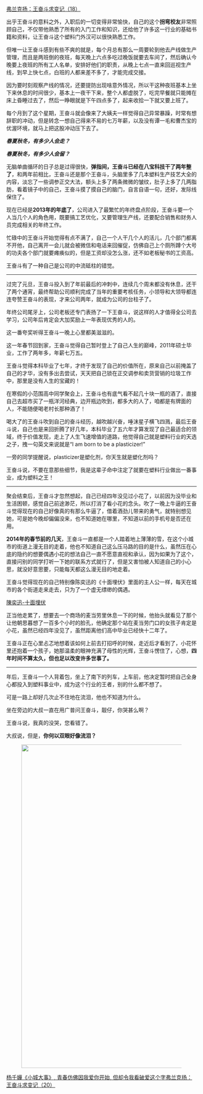 <p></p><a href="https://zhuanlan.zhihu.com/p/61475362" data-draft-node="block" data-draft-type="link-card" data-image="https://pic4.zhimg.com/v2-547fa662ba914c3affd37c7e998bb1bf_180x120.jpg" data-image-width="777" data-image-height="343" class="internal">弗兰克扬：王奋斗求变记（18）</a><p>出乎王奋斗的意料之外，入职后的一切变得非常愉快，自己的这个<b>拐弯校友</b>非常照顾自己，不仅带他熟悉了所有的入门工作和知识，还给他了许多这一行业的基础书籍和资料，让王奋斗这个塑料门外汉可以很快熟悉工作。</p><p>但唯一让王奋斗感到有些不爽的就是，每个月总有那么一周要轮到他去产线做生产管理，而且是两班倒的夜班，每天晚上六点多吃过晚饭就要去车间了，然后确认今晚要上夜班的所有工人名单，安排好他们的职责，从晚上七点一直来回巡视生产线，到早上快七点，白班的人都来差不多了，才能完成交接。</p><p>因为要时刻观察产线的情况，还要提防出现啥意外情况，所以干这种夜班基本上坐下来休息的时间很少，基本上一夜干下来，整个人都虚脱了，吃完早餐就只能摊在床上昏睡过去了，然后一睁眼就是下午四点多了，起来收拾一下就又要上班了。</p><p>每个月到了这个星期，王奋斗就会像来了大姨夫一样觉得自己异常暴躁，时常有想辞职的冲动，但是转念一想自己得来不易的七万年薪，以及没有谭一毛和曹杰宝的优渥环境，就马上把这股冲动压下去了。</p><p><b><i>春夏秋冬，有多少人会走？</i></b></p><p><b><i>春夏秋冬，有多少人会留？</i></b></p><p>无脑单曲循环的日子总是过得很快，<b>弹指间，王奋斗已经在八宝科技干了两年整了</b>，和两年前相比，王奋斗还是那个王奋斗，头脑里多了几本塑料生产技艺大全的内容，淡忘了一些调参正交大法，额头上多了两条微微的皱纹，肚子上多了几两脂肪，看着镜子中的自己，王奋斗摸了摸自己的脑门，自言自语一句，还好，发际线保住了。</p><p>现在已经是<b>2013年的年底了</b>，公司进入了最繁忙的年终盘点阶段，王奋斗要一个人当几个人的角色用，既要搞工艺优化，又要管理生产线，还要配合销售和财务人员完成相关的年终工作。</p><p>忙碌中的王奋斗开始觉得有点不满了，自己一个人干几个人的活儿，几个部门都离不开他，自己离开一会儿就会被微信和电话来回催促，仿佛自己上个厕所蹲个大号的功夫各个部门就要瘫痪似的，但是工资却没怎么涨，还不如老板秘书的工资高。</p><p>王奋斗有了一种自己是公司的中流砥柱的错觉。</p><hr/><p>过完了元旦，王奋斗投入到了年前最后的冲刺中，连续几个周末都没有休息，还干了两个通宵，最终帮助公司顺利完成了当年的重要考核任务，小领导和大领导都连连夸赞王奋斗的表现，才来公司两年，就成为公司的台柱子了。</p><p>年终公司尾牙上，公司老板还专门表扬了一下王奋斗，说这样的人才值得全公司去学习，公司年后肯定会大加奖励上一年表现优秀的人的。</p><p>这一番夸奖听得王奋斗一晚上心里都美滋滋的。</p><p>这一年春节回到家，王奋斗觉得自己暂时登上了自己人生的巅峰，2011年硕士毕业，工作了两年多，年薪七万五。</p><p>王奋斗觉得本科毕业了七年，才终于发现了自己的价值所在，原来自己以前掩盖了自己的才华，没有多出去尝试，天天把自己锁在正交调参和卖货营销的垃圾工作中，那里是没有人生的宝藏的！</p><p>在寒假的小范围高中同学聚会上，王奋斗也有底气看不起几十块一瓶的酒了，直接自己去超市买了一瓶洋河经典，边开瓶边吹到，都多大的人了，咱都是有牌面的人，不能随便喝老村长那种酒了！</p><p>喝大了的王奋斗吹到自己的奋斗经历，越吹越兴奋，唾沫星子横飞四溅，最后王奋斗说，自己也是来回折腾了好几年，本科毕业了五六年才算发现了自己最适合的领域，终于价值发现，走上了人生飞速增值的道路，他觉得自己就是塑料行业的天选之子，拽一句英文来说就是“I am born to be a plasticizer!”</p><p>一旁的同学提醒说，plasticizer是塑化剂，你天生就是塑化剂吗？</p><p>王奋斗说，不要在意那些细节，我是这辈子命中注定了就要在塑料行业做出一番事业，成为塑料之王！</p><hr/><p>聚会结束后，王奋斗才忽然想起，自己已经四年没见过小花了，以前因为没毕业和生活困顿，感觉自己前途渺茫，所以打消了看小花的念头。吹了一晚上牛逼的王奋斗觉得现在的自己好像真的有那么牛逼了，借着酒劲儿带来的勇气，就特别想见她，可是她今晚却偏偏没来，也不知道她在哪里，不知道以前的手机号是否还在用。</p><p><b>2014年的春节前的几天</b>，王奋斗一直都是一个人踏着地上薄薄的雪，在这个小城市的街道上漫无目的走着，他也不知道自己这么压马路的目的是什么，虽然压在心底的隐约的想要偶遇小花的想法自己一直不愿意直视和承认，因为如果为了这个，直接问别的同学打听一下她的联系方式就行了，但是又害怕被人知道自己的小心思，就没好意思要，只能每天都这么漫无目的地走着。</p><p>王奋斗觉得现在的自己特别像陈奕迅的《十面埋伏》里面的主人公一样，每天在城市的各个街道走来走去，只为了一个虚无缥缈的偶遇。</p><a href="https://link.zhihu.com/?target=https%3A//v.youku.com/v_show/id_XMjM5NTgyODU2.html%3Fspm%3Da2h0k.11417342.soresults.dtitle" data-draft-node="block" data-draft-type="link-card" data-image="https://pic2.zhimg.com/v2-e9f0bf5a52ac5db494db90be8a7cf1e9_180x120.jpg" data-image-width="448" data-image-height="252" class=" wrap external" target="_blank" rel="nofollow noreferrer">陳奕迅-十面埋伏</a><p>正当他走累了，想要去一个商场的麦当劳里休息一下的时候，他抬头就看见了那个让他朝思暮想了一百多个小时的脸孔，他确定那个站在麦当劳门口的女孩子肯定是小花，虽然已经四年没见了，虽然距离他们高中毕业已经快十二年了。</p><p>王奋斗正在心里忐忑地想着该如何上前去打招呼的时候，走近后才看到了，小花怀里还抱着一个孩子，她那温柔的眼神充满了母性的光辉，王奋斗愣住了，心想，<b>四年时间不算太久，但也足以改变许多世事了。</b></p><hr/><p>年后，王奋斗一个人背着包，坐上了南下的列车，上车前，他决定暂时把自己全身心都投入到塑料事业中，成为这个行业的王者，别的什么都不想了。</p><p>可是一路上却好几次止不住地在流泪，他也不知道为什么。</p><p>坐在旁边的大叔一直在用广普问王奋斗，靓仔，你哭甚么啊？</p><p>王奋斗说，我真的没哭，您看错了。</p><p>大叔说，但是，<b>你何以双眼好像流泪？</b></p><figure data-size="normal"><img src="https://pic3.zhimg.com/v2-e231fc94ca36293cab2856d48d7d7f52_b.jpg" data-caption="" data-size="normal" data-rawwidth="857" data-rawheight="419" class="origin_image zh-lightbox-thumb" width="857" data-original="https://pic3.zhimg.com/v2-e231fc94ca36293cab2856d48d7d7f52_r.jpg"/></figure><a href="https://link.zhihu.com/?target=https%3A//v.youku.com/v_show/id_XMzYyNDAyMDE0OA%3D%3D.html%3Fspm%3Da2h0k.11417342.soresults.dtitle" data-draft-node="block" data-draft-type="link-card" data-image="https://pic3.zhimg.com/v2-2560998d84f09d4fea0c1931eefc56ee_180x120.jpg" data-image-width="448" data-image-height="252" class=" wrap external" target="_blank" rel="nofollow noreferrer">杨千嬅《小城大事》, 青春仿佛因我爱你开始, 但却令我看破爱这个字</a><a href="https://zhuanlan.zhihu.com/p/61534461" data-draft-node="block" data-draft-type="link-card" data-image="https://pic2.zhimg.com/v2-0a58669fb485c9a547740cc6bed47c01_180x120.jpg" data-image-width="821" data-image-height="390" class="internal">弗兰克扬：王奋斗求变记（20）</a><p></p>